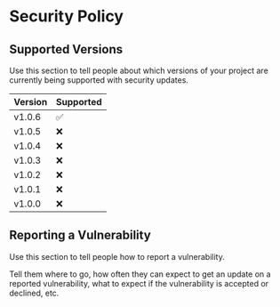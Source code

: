 # Security Policy

## Supported Versions

Use this section to tell people about which versions of your project are
currently being supported with security updates.

| Version | Supported          |
| ------- | ------------------ |
| v1.0.6  | :white_check_mark: |
| v1.0.5  | :x:                |
| v1.0.4  | :x:                |
| v1.0.3  | :x:                |
| v1.0.2  | :x:                |
| v1.0.1  | :x:                |
| v1.0.0  | :x:                |

## Reporting a Vulnerability

Use this section to tell people how to report a vulnerability.

Tell them where to go, how often they can expect to get an update on a
reported vulnerability, what to expect if the vulnerability is accepted or
declined, etc.
